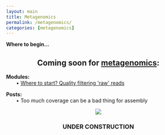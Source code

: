 ```yaml
---
layout: main
title: Metagenomics
permalink: /metagenomics/
categories: [metagenomics]
---
```


**Where to begin...**  

<center><h2>Coming soon for <a href="/metagenomics/">metagenomics</a>:</h2></center>

__Modules:__  
&nbsp;&nbsp;&nbsp;&nbsp;&nbsp;&nbsp; • [Where to start? Quality filtering 'raw' reads](/metagenomics/quality_filtering)

__Posts:__  
&nbsp;&nbsp;&nbsp;&nbsp;&nbsp;&nbsp; • Too much coverage can be a bad thing for assembly


<center><img src="{{ site.url }}/images/under_construction.jpeg"></center>
<center><h3>UNDER CONSTRUCTION</h3></center>
